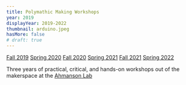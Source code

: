 ```yaml
---
title: Polymathic Making Workshops
year: 2019
displayYear: 2019-2022
thumbnail: arduino.jpeg
hasMore: false
# draft: true
---
```

<div class="links">
    <a class="button" href="https://polymathic.usc.edu/series/workshop/fall-2019">Fall 2019</a>
    <a class="button" href="https://polymathic.usc.edu/series/workshop/fall-2021">Spring 2020</a>
    <a class="button" href="https://polymathic.usc.edu/series/workshop/fall-2020">Fall 2020</a>
    <a class="button" href="https://polymathic.usc.edu/series/workshop/spring-2021">Spring 2021</a>
    <a class="button" href="https://polymathic.usc.edu/series/workshop/fall-2021">Fall 2021</a>
    <a class="button" href="https://polymathic.usc.edu/series/workshop/spring-2022">Spring 2022</a>
</div>

Three years of practical, critical, and hands-on workshops out of the makerspace at the [Ahmanson Lab](https://polymathic.usc.edu/ahmanson-lab)

<!-- more -->

